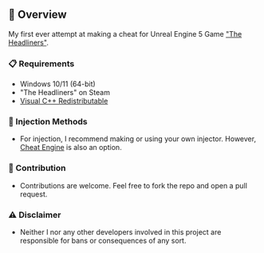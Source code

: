 ## 📌 Overview
My first ever attempt at making a cheat for Unreal Engine 5 Game ["The Headliners"](https://store.steampowered.com/app/3059070/The_Headliners/).

### 📋 Requirements
- Windows 10/11 (64-bit)
- "The Headliners" on Steam
- [Visual C++ Redistributable](https://aka.ms/vs/17/release/vc_redist.x64.exe)

### 💉 Injection Methods
- For injection, I recommend making or using your own injector. However, [Cheat Engine](https://cheatengine.org/) is also an option.

### 🤝 Contribution
- Contributions are welcome. Feel free to fork the repo and open a pull request.

### ⚠️ Disclaimer 
- Neither I nor any other developers involved in this project are responsible for bans or consequences of any sort.
